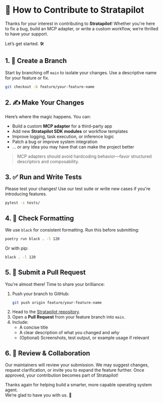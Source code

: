 # 🤖 How to Contribute to Stratapilot

Thanks for your interest in contributing to **Stratapilot**! Whether you're here to fix a bug, build an MCP adapter, or write a custom workflow, we’re thrilled to have your support.

Let’s get started. 🛠️

## 1. 🔀 Create a Branch

Start by branching off `main` to isolate your changes. Use a descriptive name for your feature or fix.

```bash
git checkout -b feature/your-feature-name
```

## 2. ✍️ Make Your Changes

Here’s where the magic happens. You can:
- Build a custom **MCP adapter** for a third-party app
- Add new **Stratapilot SDK modules** or workflow templates
- Improve logging, task execution, or inference logic
- Patch a bug or improve system integration
- ... or any idea you may have that can make the project better

> MCP adapters should avoid hardcoding behavior—favor structured descriptors and composability.

## 3. ✅ Run and Write Tests

Please test your changes! Use our test suite or write new cases if you're introducing features.

```bash
pytest -s tests/
```

## 4. 🧼 Check Formatting

We use `black` for consistent formatting. Run this before submitting:

```bash
poetry run black . -l 120
```

Or with pip:
```bash
black . -l 120
```

## 5. 🚀 Submit a Pull Request

You’re almost there! Time to share your brilliance:

1. Push your branch to GitHub:
    ```bash
    git push origin feature/your-feature-name
    ```
2. Head to the [Stratapilot repository](https://github.com/KAIST-KEAI/stratapilot).
3. Open a **Pull Request** from your feature branch into `main`.
4. Include:
    - A concise title
    - A clear description of what you changed and *why*
    - (Optional) Screenshots, test output, or example usage if relevant

## 6. 👀 Review & Collaboration

Our maintainers will review your submission. We may suggest changes, request clarification, or invite you to expand the feature further. Once approved, your contribution becomes part of Stratapilot!

Thanks again for helping build a smarter, more capable operating system agent.  
We’re glad to have you with us. 💚
